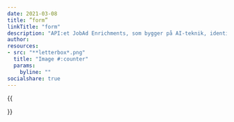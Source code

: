 ```yaml
---
date: 2021-03-08
title: ”form”
linkTitle: "form"
description: "API:et JobAd Enrichments, som bygger på AI-teknik, identifierar automatiskt ord i annonser som har verklig betydelse i en söksituation, samtidigt som överflödig information filtreras bort."
author: 
resources:
- src: "**letterbox*.png"
  title: "Image #:counter"
  params:
    byline: ""
socialshare: true
---
```

{{<form>}}

